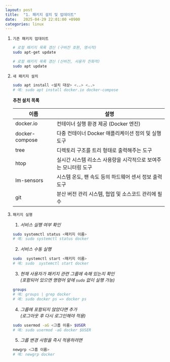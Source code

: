 ```yaml
---
layout: post
title:  "1. 패키지 설치 및 업데이트"
date:   2025-04-29 22:01:00 +0900
categories: linux
---
```

1. `기존 패키지 업데이트`

    ```bash
    # 로컬 패키지 목록 갱신 (구버전 호환, 명시적)
    sudo apt-get update

    # 로컬 패키지 목록 갱신 (신버전, 사용자 친화적)
    sudo apt update
    ```

2. `새 패키지 설치`
   
    ```bash
    sudo apt install <설치 대상> <..> <..>
    # 예: sudo apt install docker.io docker-compose
    ```

    **추천 설치 목록**

    | 이름           | 설명 |
    |----------------|------|
    | docker.io      | 컨테이너 실행 환경 제공 (Docker 엔진) |
    | docker-compose | 다중 컨테이너 Docker 애플리케이션 정의 및 실행 도구 |
    | tree           | 디렉토리 구조를 트리 형태로 출력해주는 도구 |
    | htop           | 실시간 시스템 리소스 사용량을 시각적으로 보여주는 모니터링 도구 |
    | lm-sensors     | 시스템 온도, 팬 속도 등의 하드웨어 센서 정보 출력 도구 |
    | git            | 분산 버전 관리 시스템, 협업 및 소스코드 관리에 필수 |

3. `패키지 실행`

    1. *서비스 실행 여부 확인*

    ```bash
    sudo systemctl status <패키지 이름>
    # 예: sudo systemctl status docker
    ```

    2. *서비스 수동 실행*

    ```bash
    sudo  systemctl start <패키지 이름>
    # 예: sudo  systemctl start docker
    ```

    3. *현재 사용자가 패키지 관련 그룹에 속해 있는지 확인  
    (포함되어 있으면 명령어 앞에 `sudo` 없이 실행 가능)*

    ```bash
    groups
    # 예: groups | grep docker
    # 예: sudo docker ps => docker ps
    ```

    4. *그룹에 포함되지 않았다면 추가  
    (로그아웃 후 다시 로그인해야 적용)*

    ```bash
    sudo usermod -aG <그룹 이름> $USER
    # 예: sudo usermod -aG docker $USER
    ```

    5. *그룹 변경 사항을 즉시 적용하려면*

    ```bash
    newgrp <그룹 이름>
    # 예: newgrp docker
    ```